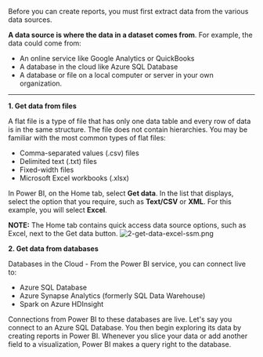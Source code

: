 Before you can create reports, you must first extract data from the various data sources.

**A data source is where the data in a dataset comes from**. For example, the data could come from:

* An online service like Google Analytics or QuickBooks
* A database in the cloud like Azure SQL Database
* A database or file on a local computer or server in your own organization.
---


**1. Get data from files**

A flat file is a type of file that has only one data table and every row of data is in the same structure. The file does not contain hierarchies. You may be familiar with the most common types of flat files:

- Comma-separated values (.csv) files
- Delimited text (.txt) files
- Fixed-width files
- Microsoft Excel workbooks (.xlsx)


In Power BI, on the Home tab, select **Get data**. In the list that displays, select the option that you require, such as **Text/CSV** or **XML**. For this example, you will select **Excel**.

**NOTE:** The Home tab contains quick access data source options, such as Excel, next to the Get data button. 
![2-get-data-excel-ssm.png](https://dphi-live.s3.amazonaws.com/media_uploads/2-get-data-excel-ssm_de4cbf76d62446ffa1e04e8211f09d6b.png)


**2. Get data from databases**

Databases in the Cloud - From the Power BI service, you can connect live to:

* Azure SQL Database
* Azure Synapse Analytics (formerly SQL Data Warehouse)
* Spark on Azure HDInsight

Connections from Power BI to these databases are live. Let's say you connect to an Azure SQL Database. You then begin exploring its data by creating reports in Power BI. Whenever you slice your data or add another field to a visualization, Power BI makes a query right to the database.